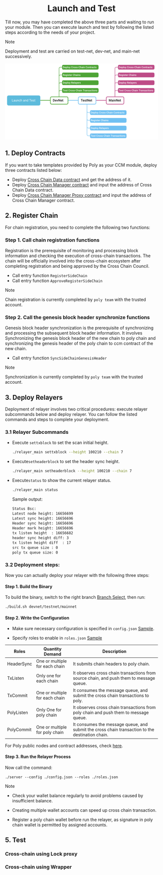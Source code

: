 <h1 align="center">Launch and Test</h1>

Till now, you may have completed the above three parts and waiting to run your module. Then you can execute launch and test by following the listed steps according to the needs of your project.  

> [!NOTE]
> Deployment and test are carried on test-net, dev-net, and main-net successively.

<div align=center><img src="resources/launch_and_testing.png" alt=""/></div>

## 1. Deploy Contracts

If you want to take templates provided by Poly as your CCM module, deploy three contracts listed below:
- Deploy [Cross Chain Data contract](https://github.com/polynetwork/eth-contracts/blob/master/contracts/core/cross_chain_manager/data/EthCrossChainData.sol) and get the address of it.
- Deploy [Cross Chain Manager contract](https://github.com/polynetwork/eth-contracts/blob/master/contracts/core/cross_chain_manager/logic/EthCrossChainManager.sol) and input the address of Cross Chain Data contract.
- Deploy [Cross Chain Manager Proxy contract](https://github.com/polynetwork/eth-contracts/blob/master/contracts/core/cross_chain_manager/upgrade/EthCrossChainManagerProxy.sol) and input the address of Cross Chain Manager contract.

## 2. Register Chain

For chain registration, you need to complete the following two functions: 

### Step 1. Call chain registration functions
Registration is the prerequisite of monitoring and processing block information and checking the execution of cross-chain transactions. The chain will be officially involved into the cross-chain ecosystem after completing registration and being approved by the Cross Chain Council.

- Call entry function `RegisterSideChain`
- Call entry function `ApproveRegisterSideChain`

> [!NOTE]
> Chain registration is currently completed by `poly team`  with the trusted account.

### Step 2. Call the genesis block header synchronize functions

Genesis block header synchronization is the prerequisite of synchronizing and processing the subsequent block header information. It involves Synchronizing the genesis block header of the new chain to poly chain and synchronizing the genesis header of the poly chain to ccm contract of the new chain.
- Call entry function `SyncSideChainGenesisHeader` 

> [!NOTE]
> Synchronization is currently completed by `poly team`  with the trusted account.


## 3. Deploy Relayers
Deployment of relayer involves two critical procedures: execute relayer subcommands below and deploy relayer. You can follow the listed commands and steps to complete your deployment. 
### 3.1 Relayer Subcommands

- Execute `settxblock` to set the scan initial height.
  ```bash
  ./relayer_main settxblock --height 100210 --chain 7
  ```
- Execute`setheaderblock` to set the header sync height.
  ```bash
  ./relayer_main setheaderblock --height 100210 --chain 7
  ```
- Execute`status` to show the current relayer status.
  ```bash
  ./relayer_main status
  ```
  Sample output:
  ```
  Status Bsc:
  Latest node height: 16656699
  Latest sync height: 16656696
  Header sync height: 16656696
  Header mark height: 16656696
  tx listen height  : 16656682
  header sync height diff: 3
  tx listen height diff  : 17
  src tx queue size : 0
  poly tx queue size: 0
  ```

### 3.2 Deployment steps:
Now you can actually deploy your relayer with the following three steps:
#### Step 1. Build the Binary

To build the binary, switch to the right branch [Branch Select](https://github.com/polynetwork/poly-relayer/blob/main/README.md#supported-chains), then run:


```bash
./build.sh devnet/testnet/mainnet
```


#### Step 2. Write the Configuration

* Make sure necessary configuration is specified in `config.json` [Sample](https://github.com/polynetwork/poly-relayer/blob/main/config.sample.json).

* Specify roles to enable in `roles.json` [Sample](https://github.com/polynetwork/poly-relayer/blob/main/roles.sample.json)


| Roles      | Quantity Demand                 | Description                                                                                     |
|------------|---------------------------------|-------------------------------------------------------------------------------------------------|
| HeaderSync | One or multiple for each chain  | It submits chain headers to poly chain.                                                         |
| TxListen   | Only one for each chain         | It observes cross chain transactions from source chain, and push them to message queue.         |
| TxCommit   | One or multiple for each chain  | It consumes the message queue, and submit the cross chain transactions to poly.                 |
| PolyListen | Only One for poly chain         | It observes cross chain transactions from poly chain and push them to message queue.            |
| PolyCommit | One or multiple for poly chain  | It consumes the message queue, and submit the cross chain transaction to the destination chain. |

For Poly public nodes and contract addresses, check [here](Core_Smart_Contract/Contract/MainNet.md).

#### Step 3. Run the Relayer Process

Now call the command:

```
./server --config ./config.json --roles ./roles.json
```

> [!Note]
> - Check your wallet balance regularly to avoid problems caused by insufficient balance.
>
> - Creating multiple wallet accounts can speed up cross chain transaction.
> 
> - Register a poly chain wallet before run the relayer, as signature in poly chain wallet is permitted by assigned accounts.


## 5. Test

### Cross-chain using Lock proxy

### Cross-chain using Wrapper

